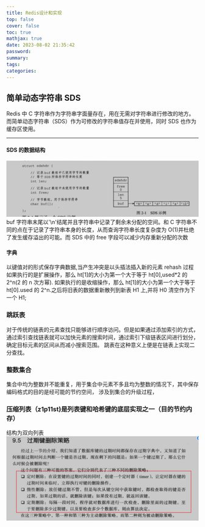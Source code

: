 ```yaml
---
title: Redis设计和实现
top: false
cover: false
toc: true
mathjax: true
date: 2023-08-02 21:35:42
password:
summary:
tags:
categories:
---
```


## 简单动态字符串 SDS

Redis 中 C 字符串作为字符串字面量存在，用在无需对字符串进行修改的地方。而简单动态字符串（SDS）作为可修改的字符串值存在并使用，同时 SDS 也作为缓存区使用。

---

#### SDS 的数据结构

![Alt text](image-6.png)
buf 字符串末尾以'\n'结尾并且字符串中记录了剩余未分配的空间。和 C 字符串不同的点在于记录了字符串本身的长度，从而查询字符串长度复杂度为 O(1)并杜绝了发生缓存溢出的可能。而 SDS 中的 free 字段可以减少内存重新分配的次数

#### 字典

以键值对的形式保存字典数据,当产生冲突是以头插法插入新的元素
rehash 过程 如果执行的是扩展操作，那么 ht[1]的大小为第一个大于等于 ht[0],used\*2 的 2^n(2 的 n 次方幂).
如果执行的是收缩操作，那么 ht[1]的大小为第一个大于等于 ht[0].used 的 2^n.之后将旧表的数据重新散列到新表 H1 上,并将 H0 清空作为下一个 H1;

### 跳跃表

对于传统的链表的元素查找只能够进行顺序访问。但是如果通过添加索引的方式，通过索引查找链表就可以加快元素的搜索时间，通过索引下级链表区间进行划分，确定目标元素的区间从而减小搜索范围。
跳表在这种意义上便是在链表上实现二分查找。

### 整数集合

集合中均为整数并不能重复，用于集合中元素不多且均为整数的情况下，其中保存编码格式的目的是经可能的节约空间， 涉及到集合的升级过程，

### 压缩列表（z1p11st)是列表键和哈希键的底层实现之一（目的节约内存）

结构为双向列表
![Alt text](image-7.png)
